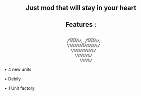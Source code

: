 <div align="center"> 
  <h2>
  Just mod that will stay in your heart 
 </h2>
</div>

<div align="center">
  <h2>
  Features :
  </h2>
</div>

<div align="center">
<pre> ___    ___
  /%%%%\_/%%%%\
  \%%%%%%%%%%%/
  \%%%%%%%%/
  \%%%%%/
    \%%%/</pre>
</div>

<div align="left">
  <p>
  
  • 4 new units

  • Debily

  • 1 Unit factory

  </p>
</div>
